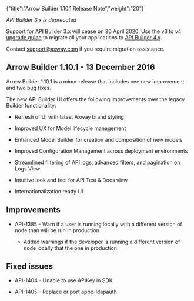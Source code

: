 {"title":"Arrow Builder 1.10.1 Release Note","weight":"20"}

*API Builder 3.x is deprecated*

Support for API Builder 3.x will cease on 30 April 2020. Use the [v3 to v4 upgrade guide](https://docs.axway.com/bundle/API_Builder_4x_allOS_en/page/api_builder_v3_to_v4_upgrade_guide.html) to migrate all your applications to [API Builder 4.x](https://docs.axway.com/bundle/API_Builder_4x_allOS_en/page/api_builder_getting_started_guide.html).

Contact [support@axway.com](mailto:support@axway.com) if you require migration assistance.

## Arrow Builder 1.10.1 - 13 December 2016

Arrow Builder 1.10.1 is a minor release that includes one new improvement and two bug fixes.

The new API Builder UI offers the following improvements over the legacy Builder functionality:

* Refresh of UI with latest Axway brand styling

* Improved UX for Model lifecycle management

* Enhanced Model Builder for creation and composition of new models

* Improved Configuration Management across deployment environments

* Streamlined filtering of API logs, advanced filters, and pagination on Logs View

* Intuitive look and feel for API Test & Docs view

* Internationalization ready UI

## Improvements

* API-1385 - Warn if a user is running locally with a different version of node than will be run in production

    * Added warnings if the developer is running a different version of node locally that the one in production

## Fixed issues

* API-1404 - Unable to use APIKey in SDK

* API-1405 - Replace or port appc-ldapauth
